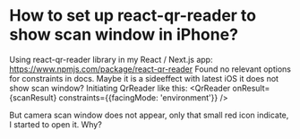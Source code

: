 
# How to set up react-qr-reader to show scan window in iPhone?

Using react-qr-reader library in my React / Next.js app: https://www.npmjs.com/package/react-qr-reader
Found no relevant options for constraints in docs. Maybe it is a sideeffect with latest iOS it does not show scan window?
Initiating QrReader  like this:
<QrReader onResult={scanResult} constraints={{facingMode: 'environment'}} />

But camera scan window does not appear, only that small red icon indicate, I started to open it. Why?


        